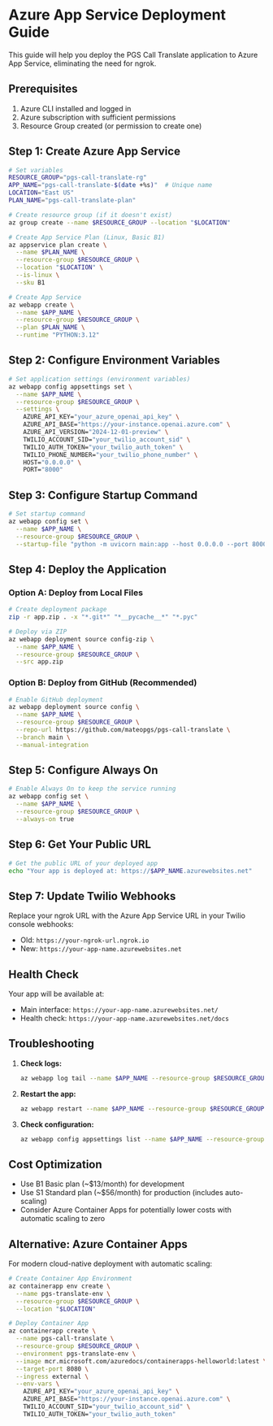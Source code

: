 # Azure App Service Deployment Guide

This guide will help you deploy the PGS Call Translate application to Azure App Service, eliminating the need for ngrok.

## Prerequisites

1. Azure CLI installed and logged in
2. Azure subscription with sufficient permissions
3. Resource Group created (or permission to create one)

## Step 1: Create Azure App Service

```bash
# Set variables
RESOURCE_GROUP="pgs-call-translate-rg"
APP_NAME="pgs-call-translate-$(date +%s)"  # Unique name
LOCATION="East US"
PLAN_NAME="pgs-call-translate-plan"

# Create resource group (if it doesn't exist)
az group create --name $RESOURCE_GROUP --location "$LOCATION"

# Create App Service Plan (Linux, Basic B1)
az appservice plan create \
  --name $PLAN_NAME \
  --resource-group $RESOURCE_GROUP \
  --location "$LOCATION" \
  --is-linux \
  --sku B1

# Create App Service
az webapp create \
  --name $APP_NAME \
  --resource-group $RESOURCE_GROUP \
  --plan $PLAN_NAME \
  --runtime "PYTHON:3.12"
```

## Step 2: Configure Environment Variables

```bash
# Set application settings (environment variables)
az webapp config appsettings set \
  --name $APP_NAME \
  --resource-group $RESOURCE_GROUP \
  --settings \
    AZURE_API_KEY="your_azure_openai_api_key" \
    AZURE_API_BASE="https://your-instance.openai.azure.com" \
    AZURE_API_VERSION="2024-12-01-preview" \
    TWILIO_ACCOUNT_SID="your_twilio_account_sid" \
    TWILIO_AUTH_TOKEN="your_twilio_auth_token" \
    TWILIO_PHONE_NUMBER="your_twilio_phone_number" \
    HOST="0.0.0.0" \
    PORT="8000"
```

## Step 3: Configure Startup Command

```bash
# Set startup command
az webapp config set \
  --name $APP_NAME \
  --resource-group $RESOURCE_GROUP \
  --startup-file "python -m uvicorn main:app --host 0.0.0.0 --port 8000"
```

## Step 4: Deploy the Application

### Option A: Deploy from Local Files

```bash
# Create deployment package
zip -r app.zip . -x "*.git*" "*__pycache__*" "*.pyc"

# Deploy via ZIP
az webapp deployment source config-zip \
  --name $APP_NAME \
  --resource-group $RESOURCE_GROUP \
  --src app.zip
```

### Option B: Deploy from GitHub (Recommended)

```bash
# Enable GitHub deployment
az webapp deployment source config \
  --name $APP_NAME \
  --resource-group $RESOURCE_GROUP \
  --repo-url https://github.com/mateopgs/pgs-call-translate \
  --branch main \
  --manual-integration
```

## Step 5: Configure Always On

```bash
# Enable Always On to keep the service running
az webapp config set \
  --name $APP_NAME \
  --resource-group $RESOURCE_GROUP \
  --always-on true
```

## Step 6: Get Your Public URL

```bash
# Get the public URL of your deployed app
echo "Your app is deployed at: https://$APP_NAME.azurewebsites.net"
```

## Step 7: Update Twilio Webhooks

Replace your ngrok URL with the Azure App Service URL in your Twilio console webhooks:

- Old: `https://your-ngrok-url.ngrok.io`
- New: `https://your-app-name.azurewebsites.net`

## Health Check

Your app will be available at:
- Main interface: `https://your-app-name.azurewebsites.net/`
- Health check: `https://your-app-name.azurewebsites.net/docs`

## Troubleshooting

1. **Check logs:**
   ```bash
   az webapp log tail --name $APP_NAME --resource-group $RESOURCE_GROUP
   ```

2. **Restart the app:**
   ```bash
   az webapp restart --name $APP_NAME --resource-group $RESOURCE_GROUP
   ```

3. **Check configuration:**
   ```bash
   az webapp config appsettings list --name $APP_NAME --resource-group $RESOURCE_GROUP
   ```

## Cost Optimization

- Use B1 Basic plan (~$13/month) for development
- Use S1 Standard plan (~$56/month) for production (includes auto-scaling)
- Consider Azure Container Apps for potentially lower costs with automatic scaling to zero

## Alternative: Azure Container Apps

For modern cloud-native deployment with automatic scaling:

```bash
# Create Container App Environment
az containerapp env create \
  --name pgs-translate-env \
  --resource-group $RESOURCE_GROUP \
  --location "$LOCATION"

# Deploy Container App
az containerapp create \
  --name pgs-call-translate \
  --resource-group $RESOURCE_GROUP \
  --environment pgs-translate-env \
  --image mcr.microsoft.com/azuredocs/containerapps-helloworld:latest \
  --target-port 8080 \
  --ingress external \
  --env-vars \
    AZURE_API_KEY="your_azure_openai_api_key" \
    AZURE_API_BASE="https://your-instance.openai.azure.com" \
    TWILIO_ACCOUNT_SID="your_twilio_account_sid" \
    TWILIO_AUTH_TOKEN="your_twilio_auth_token"
```